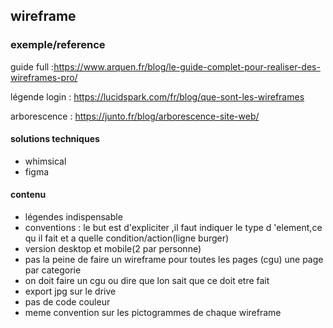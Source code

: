 

## wireframe
### exemple/reference
guide full :https://www.arquen.fr/blog/le-guide-complet-pour-realiser-des-wireframes-pro/ 

légende login : https://lucidspark.com/fr/blog/que-sont-les-wireframes

arborescence : https://junto.fr/blog/arborescence-site-web/

#### solutions techniques 
- whimsical
- figma
#### contenu
- légendes indispensable
- conventions : le but est d'expliciter ,il faut indiquer le  type d 'element,ce qu il fait et a quelle condition/action(ligne burger)
- version desktop et mobile(2 par personne)
- pas la peine de faire un wireframe pour toutes les pages (cgu) une page par categorie
- on doit faire un cgu ou dire que lon sait que ce doit etre fait
- export jpg sur le drive 
- pas de code couleur 
- meme convention sur les pictogrammes de chaque wireframe
<!--stackedit_data:
eyJoaXN0b3J5IjpbNjU3MjIxMDA4XX0=
-->